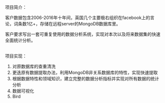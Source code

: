 项目简介：

客户数据包含2006-2016年十年间，英国几个主要极右组织在facebook上的言论，词条数1亿+，存储在远程server的MongoDB数据库里。

客户要求写出一套可重复使用的数据分析系统，实现对本次以及将来数据集的快速全面统计分析。

<br>项目实现：</br>
1.  对原数据库的查重清洗
2.  更迭原有数据提取办法，利用MongoDB非关系数据库的特性，实现快速提取
3.  根据数据特性和领域知识，建立完整的数据分析指标并实现对所有数据的统计分析
4.  数据可视化
1.  Bird